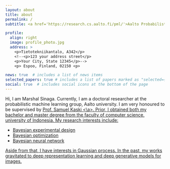 ```yaml
---
layout: about
title: about
permalink: /
subtitle: <a href='https://research.cs.aalto.fi/pml/'>Aalto Probabilistic Machine Learning group</a>

profile:
  align: right
  image: profile_photo.jpg
  address: >
    <p>Tietotekniikantalo, A342</p>
    <!--<p>123 your address street</p>
    <p>Your City, State 12345</p>-->
    <p> Espoo, Finland, 02150 <p>

news: true  # includes a list of news items
selected_papers: true # includes a list of papers marked as "selected={true}"
social: true  # includes social icons at the bottom of the page
---
```


Hi, I am Marshal Sinaga. Currently, I am a doctoral researcher at the probabilistic machine learning group, Aalto university. I am very honoured to be supervised by <a href=https://people.aalto.fi/samuel.kaski > Prof. Samuel Kaski <\a>. Prior, I obtained both my bachelor and master degree from the faculty of computer science, university of Indonesia. My research interests include:

- Bayesian experimental design
- Bayesian optimization
- Bayesian neural network

Aside from that, I have interests in Gaussian process. In the past, my works gravitated to deep representation learning and deep generative models for images.

<!--[Curiculum Vitae](https://www.dropbox.com/home?preview=CV+latex.pdf)-->
